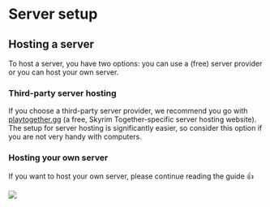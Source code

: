 # Server setup

## Hosting a server

To host a server, you have two options: you can use a (free) server provider or you can host your own server.

### Third-party server hosting

If you choose a third-party server provider, we recommend you go with [playtogether.gg](https://playtogether.gg/) (a free, Skyrim Together-specific server hosting website). The setup for server hosting is significantly easier, so consider this option if you are not very handy with computers.

### Hosting your own server

If you want to host your own server, please continue reading the guide :thumbsup:

![](https://i.imgur.com/AcYs2XE.png)
